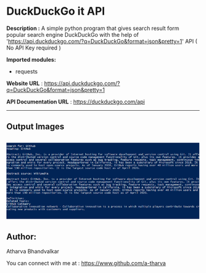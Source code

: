 # DuckDuckGo it API

**Description :** A simple python program that gives search result form popular search engine DuckDuckGo with the help of 'https://api.duckduckgo.com/?q=DuckDuckGo&format=json&pretty=1' API ( No API Key required )

**Imported modules:**
- requests

**Website URL** : https://api.duckduckgo.com/?q=DuckDuckGo&format=json&pretty=1

**API Documentation URL** : https://duckduckgo.com/api

---
## Output Images

![Output_example1](images/Capture.PNG)
---

## Author:
Atharva Bhandvalkar

You can connect with me at : https://www.github.com/a-tharva
